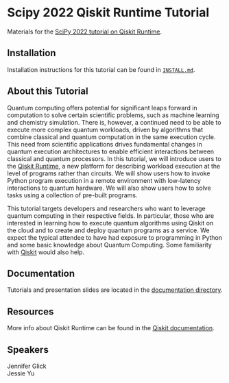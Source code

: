 # Scipy 2022 Qiskit Runtime Tutorial

Materials for the [SciPy 2022 tutorial on Qiskit Runtime](https://www.scipy2022.scipy.org/).

## Installation

Installation instructions for this tutorial can be found in [`INSTALL.md`](INSTALL.md).

## About this Tutorial

Quantum computing offers potential for significant leaps forward in computation to solve certain scientific problems, such as machine learning and chemistry simulation. There is, however, a continued need to be able to execute more complex quantum workloads, driven by algorithms that combine classical and quantum computation in the same execution cycle. This need from scientific applications drives fundamental changes in quantum execution architectures to enable efficient interactions between classical and quantum processors. In this tutorial, we will introduce users to the [Qiskit Runtime](https://www.ibm.com/quantum/qiskit-runtime), a new platform for describing workload execution at the level of programs rather than circuits. We will show users how to invoke Python program execution in a remote environment with low-latency interactions to quantum hardware. We will also show users how to solve tasks using a collection of pre-built programs. <br>

This tutorial targets developers and researchers who want to leverage quantum computing in their respective fields. In particular, those who are interested in learning how to execute quantum algorithms using Qiskit on the cloud and to create and deploy quantum programs as a service. We expect the typical attendee to have had exposure to programming in Python and some basic knowledge about Quantum Computing. Some familiarity with [Qiskit](https://qiskit.org/) would also help.

## Documentation

Tutorials and presentation slides are located in the [documentation directory](docs/).

## Resources

More info about Qiskit Runtime can be found in the [Qiskit documentation](https://qiskit.org/documentation/partners/qiskit_ibm_runtime/).

## Speakers

Jennifer Glick <br>
Jessie Yu
